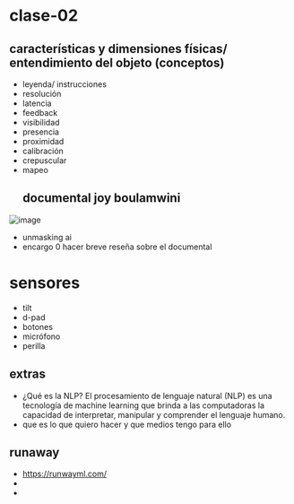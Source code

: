 # clase-02
## características y dimensiones físicas/ entendimiento del objeto (conceptos)
- leyenda/ instrucciones
- resolución
- latencia
- feedback
- visibilidad
- presencia
- proximidad
- calibración
- crepuscular
- mapeo
  ## documental joy boulamwini

 ![image](https://github.com/user-attachments/assets/00fa93de-9fda-49f7-a5c5-c58a5a9918ab)

- unmasking ai
- encargo 0 hacer breve reseña sobre el documental
# sensores
- tilt
- d-pad
- botones
- micrófono
- perilla
## extras
- ¿Qué es la NLP? El procesamiento de lenguaje natural (NLP) es una tecnología de machine learning que brinda a las computadoras la capacidad de interpretar, manipular y comprender el lenguaje humano.
- que es lo que quiero hacer y que medios tengo para ello
## runaway
- https://runwayml.com/
- 
- 
